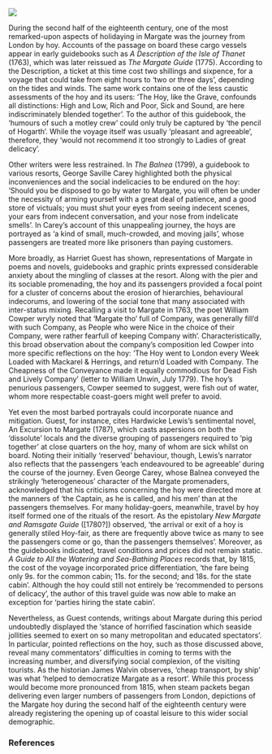 <a href="https://juncture-digital.org"><img src="https://juncture-digital.org/images/ve-button.png"></a>
<param ve-config title="All Aboard the Hoy" author="Dr Shaun Regan" layout="vtl" 
banner="/images/banners/18c.jpg">

<param ve-entity eid="Q618045" aliases="Margate">

During the second half of the eighteenth century, one of the most remarked-upon aspects of holidaying in Margate was the journey from London by hoy. Accounts of the passage on board these cargo vessels appear in early guidebooks such as _A Description of the Isle of Thanet_ (1763), which was later reissued as _The Margate Guide_ (1775). According to the Description, a ticket at this time cost two shillings and sixpence, for a voyage that could take from eight hours to ‘two or three days’, depending on the tides and winds. The same work contains one of the less caustic assessments of the hoy and its users: ‘The Hoy, like the Grave, confounds all distinctions: High and Low, Rich and Poor, Sick and Sound, are here indiscriminately blended together’. To the author of this guidebook, the ‘humours of such a motley crew’ could only truly be captured by ‘the pencil of Hogarth’. While the voyage itself was usually ‘pleasant and agreeable’, therefore, they ‘would not recommend it too strongly to Ladies of great delicacy’.

Other writers were less restrained. In _The Balnea_ (1799), a guidebook to various resorts, George Saville Carey highlighted both the physical inconveniences and the social indelicacies to be endured on the hoy: ‘Should you be disposed to go by water to Margate, you will often be under the necessity of arming yourself with a great deal of patience, and a good store of victuals; you must shut your eyes from seeing indecent scenes, your ears from indecent conversation, and your nose from indelicate smells’. In Carey’s account of this unappealing journey, the hoys are portrayed as ‘a kind of small, much-crowded, and moving jails’, whose passengers are treated more like prisoners than paying customers.

More broadly, as Harriet Guest has shown, representations of Margate in poems and novels, guidebooks and graphic prints expressed considerable anxiety about the mingling of classes at the resort. Along with the pier and its sociable promenading, the hoy and its passengers provided a focal point for a cluster of concerns about the erosion of hierarchies, behavioural indecorums, and lowering of the social tone that many associated with inter-status mixing. Recalling a visit to Margate in 1763, the poet William Cowper wryly noted that ‘Margate tho’ full of Company, was generally fill’d with such Company, as People who were Nice in the choice of their Company, were rather fearfull of keeping Company with’. Characteristically, this broad observation about the company’s composition led Cowper into more specific reflections on the hoy: ‘The Hoy went to London every Week Loaded with Mackarel & Herrings, and return’d Loaded with Company. The Cheapness of the Conveyance made it equally commodious for Dead Fish and Lively Company’ (letter to William Unwin, July 1779). The hoy’s penurious passengers, Cowper seemed to suggest, were fish out of water, whom more respectable coast-goers might well prefer to avoid.

Yet even the most barbed portrayals could incorporate nuance and mitigation. Guest, for instance, cites Hardwicke Lewis’s sentimental novel, An Excursion to Margate (1787), which casts aspersions on both the ‘dissolute’ locals and the diverse grouping of passengers required to ‘pig together’ at close quarters on the hoy, many of whom are sick whilst on board. Noting their initially ‘reserved’ behaviour, though, Lewis’s narrator also reflects that the passengers ‘each endeavoured to be agreeable’ during the course of the journey. Even George Carey, whose Balnea conveyed the strikingly ‘heterogeneous’ character of the Margate promenaders, acknowledged that his criticisms concerning the hoy were directed more at the manners of ‘the Captain, as he is called, and his men’ than at the passengers themselves. For many holiday-goers, meanwhile, travel by hoy itself formed one of the rituals of the resort. As the epistolary _New Margate and Ramsgate Guide_ ([1780?]) observed, ‘the arrival or exit of a hoy is generally stiled Hoy-fair, as there are frequently above twice as many to see the passengers come or go, than the passengers themselves’. Moreover, as the guidebooks indicated, travel conditions and prices did not remain static. _A Guide to All the Watering and Sea-Bathing Places_ records that, by 1815, the cost of the voyage incorporated price differentiation, ‘the fare being only 9s. for the common cabin; 11s. for the second; and 18s. for the state cabin’. Although the hoy could still not entirely be ‘recommended to persons of delicacy’, the author of this travel guide was now able to make an exception for ‘parties hiring the state cabin’.

Nevertheless, as Guest contends, writings about Margate during this period undoubtedly displayed the ‘stance of horrified fascination which seaside jollities seemed to exert on so many metropolitan and educated spectators’. In particular, pointed reflections on the hoy, such as those discussed above, reveal many commentators’ difficulties in coming to terms with the increasing number, and diversifying social complexion, of the visiting tourists. As the historian James Walvin observes, ‘cheap transport, by ship’ was what ‘helped to democratize Margate as a resort’. While this process would become more pronounced from 1815, when steam packets began delivering even larger numbers of passengers from London, depictions of the Margate hoy during the second half of the eighteenth century were already registering the opening up of coastal leisure to this wider social demographic.

### References
[^ref1]: A Description of the Isle of Thanet, and Particularly of the Town of Margate (London, 1763)
[^ref2]:George Saville Carey, _The Balnea: Or, An Impartial Description of all the Popular Watering Places in England_ (London, 1799) 
[^ref3]:Hardwicke Lewis, _An Excursion to Margate, in the Month of June, 1786: Interspersed with a Variety of Anecdotes of well-known Characters_ (London, 1787)
[^ref4]:Harriet Guest, ‘Sociability by the Sea Side: Margate before 1815’, in _Sociable Places: Locating Culture in Romantic-Period Britain_, ed. Kevin Gilmartin (Cambridge: Cambridge University Press, 2017), pp. 205-223
[^ref5]:James Walvin, _Beside the Seaside: A Social History of the Popular Seaside Holiday_ (London: Allen Lane, 1978)
[^ref6]:[John Feltham], _A Guide to all the Watering and Sea-Bathing Places, With a Description of the Lakes, A Sketch of a Tour in Wales, and Various Itineraries, Illustrated with Maps and Views_, new edition (London, 1815)
[^ref7]:The Letters and Prose Writings of William Cowper, ed. James King and Charles Ryskamp, volume 1 (Oxford: Clarendon Press, 1979) 
[^ref8]:The New Margate and Ramsgate Guide in Letters to a Friend describing the Accommodations & Amusements of those delightful Watering Places in Prose & Verse (London, [1780?])
